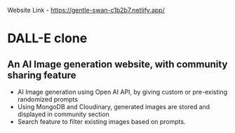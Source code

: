 Website Link - https://gentle-swan-c1b2b7.netlify.app/

# DALL-E clone

## An AI Image generation website, with community sharing feature
* AI Image generation using Open AI API, by giving custom or pre-existing randomized prompts
* Using MongoDB and Cloudinary, generated images are stored and displayed in community section
* Search feature to filter existing images based on prompts.
